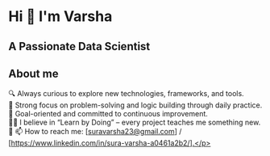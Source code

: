 <h1 align="centre" >Hi 👋 I'm Varsha</h1>
<h2 align="centre" > A Passionate Data Scientist</h2>
<h2 align="left">About me</h2>
<p align="left">

🔍 Always curious to explore new technologies, frameworks, and tools.<br>
🧠 Strong focus on problem-solving and logic building through daily practice.<br>
🎯 Goal-oriented and committed to continuous improvement.<br>
👩‍💻 I believe in “Learn by Doing” – every project teaches me something new.<br>
💬 📫 How to reach me: [suravarsha23@gmail.com] / [https://www.linkedin.com/in/sura-varsha-a0461a2b2/].</p>


